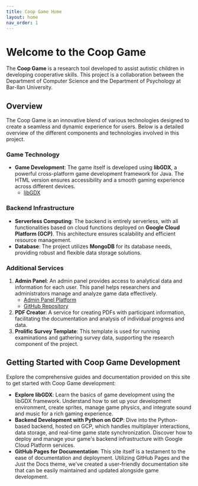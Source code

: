 ```yaml
---
title: Coop Game Home
layout: home
nav_order: 1
---
```


# Welcome to the Coop Game

The **Coop Game** is a research tool developed to assist autistic children in developing cooperative skills. This project is a collaboration between the Department of Computer Science and the Department of Psychology at Bar-Ilan University.

## Overview

The Coop Game is an innovative blend of various technologies designed to create a seamless and dynamic experience for users. Below is a detailed overview of the different components and technologies involved in this project.

### Game Technology

- **Game Development**: The game itself is developed using **libGDX**, a powerful cross-platform game development framework for Java. The HTML version ensures accessibility and a smooth gaming experience across different devices.
  - [libGDX](https://libgdx.com/)

### Backend Infrastructure

- **Serverless Computing**: The backend is entirely serverless, with all functionalities based on cloud functions deployed on **Google Cloud Platform (GCP)**. This architecture ensures scalability and efficient resource management.
- **Database**: The project utilizes **MongoDB** for its database needs, providing robust and flexible data storage solutions.

### Additional Services

1. **Admin Panel**: An admin panel provides access to analytical data and information for each user. This panel helps researchers and administrators manage and analyze game data effectively.
   - [Admin Panel Platform](https://prolific-survey-xpdmwwgl7a-lm.a.run.app/login)
   - [GitHub Repository](https://github.com/Etelis/Coop-Admin-Panel)
2. **PDF Creator**: A service for creating PDFs with participant information, facilitating the documentation and analysis of individual progress and data.
3. **Prolific Survey Template**: This template is used for running examinations and gathering survey data, supporting the research component of the project.

## Getting Started with Coop Game Development

Explore the comprehensive guides and documentation provided on this site to get started with Coop Game development:

- **Explore libGDX**: Learn the basics of game development using the libGDX framework. Understand how to set up your development environment, create sprites, manage game physics, and integrate sound and music for a rich gaming experience.
- **Backend Development with Python on GCP**: Dive into the Python-based backend, hosted on GCP, which handles multiplayer interactions, data storage, and real-time game state synchronization. Discover how to deploy and manage your game's backend infrastructure with Google Cloud Platform services.
- **GitHub Pages for Documentation**: This site itself is a testament to the ease of documentation and deployment. Utilizing GitHub Pages and the Just the Docs theme, we've created a user-friendly documentation site that can be easily maintained and updated alongside game development.